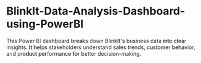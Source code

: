 # BlinkIt-Data-Analysis-Dashboard-using-PowerBI
This Power BI dashboard breaks down BlinkIt's business data into clear insights. It helps stakeholders understand sales trends, customer behavior, and product performance for better decision-making.
